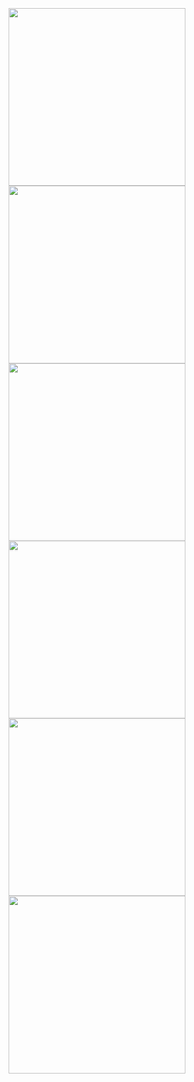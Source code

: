 <p align="center">
  <img src="https://i.imgur.com/v3deTGu.jpg" width="350" title="Login" alt="">
  <img src="https://i.imgur.com/s0qpPe0.jpg" width="350" title="Home" alt="">
  <img src="https://i.imgur.com/tR7R1Jf.jpg" width="350" title="Detile Item" alt="">
  <img src="https://i.imgur.com/RdEPyXn.jpg" width="350" title="Payment Midtrans" alt="">
  <img src="https://i.imgur.com/kB0Irwq.jpg" width="350" title="Cart" alt="">
  <img src="https://i.imgur.com/kDIGO0Q.jpg" width="350" title="Order history and status" alt="">
</p>
